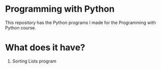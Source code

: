 # Programming with Python
This repository has the Python programs I made for the Programming with Python course.

# What does it have?

1. Sorting Lists program
